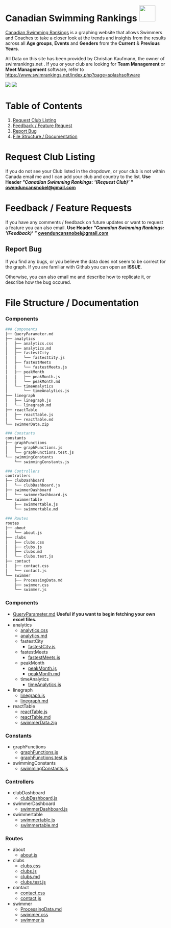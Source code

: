 # Canadian Swimming Rankings   <img src="https://i.gyazo.com/5931b368adbf4d985e24f37012cebbc3.png" width="50" height="50">
[Canadian Swimming Rankings](https://canadian-swimming-rankings.herokuapp.com/) is a graphing website that allows Swimmers and Coaches to take a closer look at the trends and insights from the results across all **Age groups**, **Events** and **Genders** from the **Current** & **Previous Years**.  

All Data on this site has been provided by Christian Kaufmann, the owner of swimrankings.net .   If you or your club are looking for **Team Management** or **Meet Management** software, refer to https://www.swimrankings.net/index.php?page=splashsoftware 

![](https://i.gyazo.com/3661799f4dc89864365ef27b378aadad.png)
![](https://i.gyazo.com/d3b117de58b1325a42bd3f4e6d7b45ff.png)

# Table of Contents
1. [Request Club Listing](#RequestClubListing)
2. [Feedback / Feature Request](#feedback)
3. [Report Bug](#bugs)
4. [File Structure / Documentation](#filestructure)



<a id="RequestClubListing"> </a>
# Request Club Listing 


If you do not see your Club listed in the dropdown, or your club is not within Canada email me and I can add your club and country to the list.
**Use Header *"Canadian Swimming Rankings: '(Request Club)' "***
**owenduncansnobel@gmail.com**

<a id="feedback"> </a>
# Feedback / Feature Requests

If you have any comments / feedback on future updates or want to request a feature you can also email. 
**Use Header *"Canadian Swimming Rankings: '(Feedback)' "***
**owenduncansnobel@gmail.com**

<a id="bugs"> </a>
## Report Bug

If you find any bugs, or you believe the data does not seem to be correct for the graph. If you are familiar with Github you can open an **ISSUE**.

Otherwise, you can also email me and describe how to replicate it, or describe how the bug occured.

<a id="filestructure"> </a>
# File Structure / Documentation

### Components

``` bash
### Components
├── QueryParameter.md
├── analytics
│   ├── analytics.css
│   ├── analytics.md
│   ├── fastestCity
│   │   └── fastestCity.js
│   ├── fastestMeets
│   │   └── fastestMeets.js
│   ├── peakMonth
│   │   ├── peakMonth.js
│   │   └── peakMonth.md
│   └── timeAnalytics
│       └── timeAnalytics.js
├── linegraph
│   ├── linegraph.js
│   └── linegraph.md
├── reactTable
│   ├── reactTable.js
│   └── reactTable.md
└── swimmerData.zip

### Constants
constants
├── graphFunctions
│   ├── graphFunctions.js
│   └── graphFunctions.test.js
└── swimmingConstants
    └── swimmingConstants.js

### Controllers
controllers
├── clubDashboard
│   └── clubDashboard.js
├── swimmerDashboard
│   └── swimmerDashboard.js
└── swimmertable
    ├── swimmertable.js
    └── swimmertable.md
    
### Routes
routes
├── about
│   └── about.js
├── clubs
│   ├── clubs.css
│   ├── clubs.js
│   ├── clubs.md
│   └── clubs.test.js
├── contact
│   ├── contact.css
│   └── contact.js
└── swimmer
    ├── ProcessingData.md
    ├── swimmer.css
    └── swimmer.js
```

### Components
* [QueryParameter.md](https://github.com/owen-duncan-snobel/canadianSwimmingRankings/blob/master/src/components/QueryParameter.md) **Useful if you want to begin fetching your own excel files.**
* analytics
	* [analytics.css](https://github.com/owen-duncan-snobel/canadianSwimmingRankings/blob/master/src/components/analytics/analytics.css)
	* [analytics.md](https://github.com/owen-duncan-snobel/canadianSwimmingRankings/blob/master/src/components/analytics/analytics.md)
	* fastestCity
		*  [fastestCity.js](https://github.com/owen-duncan-snobel/canadianSwimmingRankings/blob/master/src/components/analytics/fastestCity/fastestCity.js)
	* fastestMeets
		*  [fastestMeets.js](https://github.com/owen-duncan-snobel/canadianSwimmingRankings/blob/master/src/components/analytics/fastestMeets/fastestMeets.js)
	*  peakMonth
		* [peakMonth.js](https://github.com/owen-duncan-snobel/canadianSwimmingRankings/blob/master/src/components/analytics/peakMonth/peakMonth.js)
		* [peakMonth.md](https://github.com/owen-duncan-snobel/canadianSwimmingRankings/blob/master/src/components/analytics/peakMonth/peakMonth.md)
	* timeAnalytics
		*  [timeAnalytics.js](https://github.com/owen-duncan-snobel/canadianSwimmingRankings/blob/master/src/components/analytics/timeAnalytics/timeAnalytics.js)
* linegraph
	* [linegraph.js](https://github.com/owen-duncan-snobel/canadianSwimmingRankings/blob/master/src/components/linegraph/linegraph.js)
	* [linegraph.md](https://github.com/owen-duncan-snobel/canadianSwimmingRankings/blob/master/src/components/linegraph/linegraph.md)
* reactTable
	*  [reactTable.js](https://github.com/owen-duncan-snobel/canadianSwimmingRankings/blob/master/src/components/reactTable/reactTable.js)
	* [reactTable.md](https://github.com/owen-duncan-snobel/canadianSwimmingRankings/blob/master/src/components/reactTable/reactTable.md)
	* [swimmerData.zip](https://github.com/owen-duncan-snobel/canadianSwimmingRankings/blob/master/src/components/swimmerData.zip)

### Constants
* graphFunctions
	*  [graphFunctions.js](https://github.com/owen-duncan-snobel/canadianSwimmingRankings/blob/master/src/constants/graphFunctions/graphFunctions.js)
	*  [graphFunctions.test.js](https://github.com/owen-duncan-snobel/canadianSwimmingRankings/blob/master/src/constants/graphFunctions/graphFunctions.test.js)
* swimmingConstants
	*  [swimmingConstants.js](https://github.com/owen-duncan-snobel/canadianSwimmingRankings/blob/master/src/constants/swimmingConstants/swimmingConstants.js)

### Controllers

* clubDashboard
	*  [clubDashboard.js](https://github.com/owen-duncan-snobel/canadianSwimmingRankings/blob/master/src/controllers/clubDashboard/clubDashboard.js)
* swimmerDashboard
	*  [swimmerDashboard.js](https://github.com/owen-duncan-snobel/canadianSwimmingRankings/blob/master/src/controllers/swimmerDashboard/swimmerDashboard.js)
* swimmertable
	* [swimmertable.js](https://github.com/owen-duncan-snobel/canadianSwimmingRankings/blob/master/src/controllers/swimmertable/swimmertable.js)
	* [swimmertable.md](https://github.com/owen-duncan-snobel/canadianSwimmingRankings/blob/master/src/controllers/swimmertable/swimmertable.md)
    
### Routes

* about
	* [about.js](https://github.com/owen-duncan-snobel/canadianSwimmingRankings/blob/master/src/routes/about/about.js)
* clubs
	* [clubs.css](https://github.com/owen-duncan-snobel/canadianSwimmingRankings/blob/master/src/routes/clubs/clubs.css)
	* [clubs.js](https://github.com/owen-duncan-snobel/canadianSwimmingRankings/blob/master/src/routes/clubs/clubs.js)
	* [clubs.md](https://github.com/owen-duncan-snobel/canadianSwimmingRankings/blob/master/src/routes/clubs/clubs.md)
	* [clubs.test.js](https://github.com/owen-duncan-snobel/canadianSwimmingRankings/blob/master/src/routes/clubs/clubs.test.js)
* contact
	* [contact.css](https://github.com/owen-duncan-snobel/canadianSwimmingRankings/blob/master/src/routes/contact/contact.css)
	* [contact.js](https://github.com/owen-duncan-snobel/canadianSwimmingRankings/blob/master/src/routes/contact/contact.js)
* swimmer
	*  [ProcessingData.md](https://github.com/owen-duncan-snobel/canadianSwimmingRankings/blob/master/src/routes/swimmer/ProcessingData.md)
	* [swimmer.css](https://github.com/owen-duncan-snobel/canadianSwimmingRankings/blob/master/src/routes/swimmer/swimmer.css)
	* [swimmer.js](https://github.com/owen-duncan-snobel/canadianSwimmingRankings/blob/master/src/routes/swimmer/swimmer.js)
